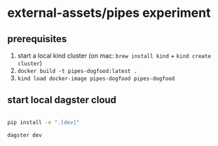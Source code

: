 # external-assets/pipes experiment

## prerequisites

1. start a local kind cluster (on mac: `brew install kind` + `kind create cluster`)
2. `docker build -t pipes-dogfood:latest .`
3. `kind load docker-image pipes-dogfood pipes-dogfood`

## start local dagster cloud

```bash

pip install -e ".[dev]"

dagster dev

```
